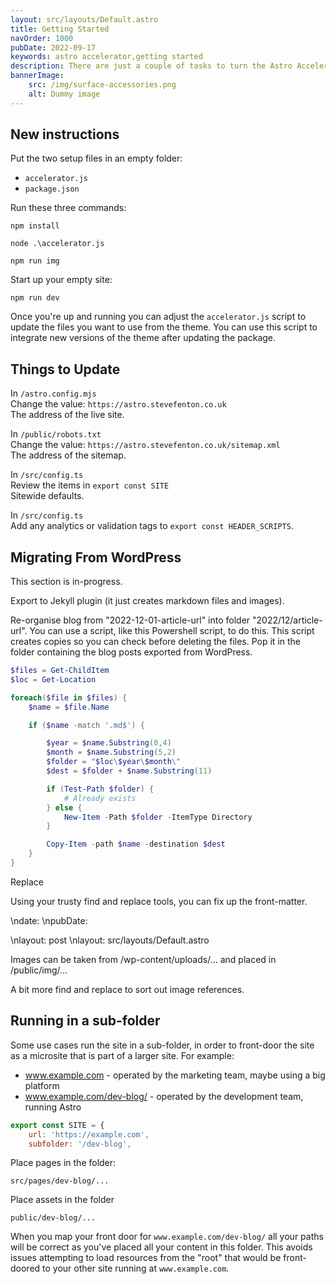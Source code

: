 ```yaml
---
layout: src/layouts/Default.astro
title: Getting Started
navOrder: 1000
pubDate: 2022-09-17
keywords: astro accelerator,getting started
description: There are just a couple of tasks to turn the Astro Accelerator into your own working website.
bannerImage:
    src: /img/surface-accessories.png
    alt: Dummy image
---
```


## New instructions

Put the two setup files in an empty folder:

- `accelerator.js`
- `package.json`

Run these three commands:

```
npm install

node .\accelerator.js

npm run img
```

Start up your empty site:

```
npm run dev
```

Once you're up and running you can adjust the `accelerator.js` script to update the files you want to use from the theme. You can use this script to integrate new versions of the theme after updating the package.

## Things to Update

In `/astro.config.mjs`\
Change the value: `https://astro.stevefenton.co.uk`\
The address of the live site.

In `/public/robots.txt`\
Change the value: `https://astro.stevefenton.co.uk/sitemap.xml`\
The address of the sitemap.

In `/src/config.ts`\
Review the items in `export const SITE`\
Sitewide defaults.

In `/src/config.ts`\
Add any analytics or validation tags to `export const HEADER_SCRIPTS`.

## Migrating From WordPress

This section is in-progress.

Export to Jekyll plugin (it just creates markdown files and images).

Re-organise blog from "2022-12-01-article-url" into folder "2022/12/article-url". You can use a script, like this Powershell script, to do this. This script creates copies so you can check before deleting the files. Pop it in the folder containing the blog posts exported from WordPress.

```powershell
$files = Get-ChildItem
$loc = Get-Location

foreach($file in $files) {
    $name = $file.Name

    if ($name -match '.md$') {

        $year = $name.Substring(0,4)
        $month = $name.Substring(5,2)
        $folder = "$loc\$year\$month\"
        $dest = $folder + $name.Substring(11)

        if (Test-Path $folder) {
            # Already exists
        } else {
            New-Item -Path $folder -ItemType Directory
        }

        Copy-Item -path $name -destination $dest
    }
}
```

Replace

Using your trusty find and replace tools, you can fix up the front-matter.

\ndate:
\npubDate:

\nlayout: post
\nlayout: src/layouts/Default.astro

Images can be taken from /wp-content/uploads/... and placed in /public/img/...

A bit more find and replace to sort out image references.

## Running in a sub-folder

Some use cases run the site in a sub-folder, in order to front-door the site as a microsite that is part of a larger site. For example:

 - www.example.com - operated by the marketing team, maybe using a big platform
 - www.example.com/dev-blog/ - operated by the development team, running Astro

```javascript
export const SITE = {
    url: 'https://example.com',
	subfolder: '/dev-blog',
```

Place pages in the folder:

```
src/pages/dev-blog/...
```

Place assets in the folder

```
public/dev-blog/...
```

When you map your front door for `www.example.com/dev-blog/` all your paths will be correct as you've placed all your content in this folder. This avoids issues attempting to load resources from the "root" that would be front-doored to your other site running at `www.example.com`.